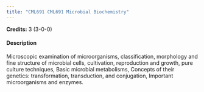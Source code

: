 ```yaml
---
title: "CML691 CML691 Microbial Biochemistry"
---
```

**Credits:** 3 (3-0-0)

#### Description
Microscopic examination of microorganisms, classification, morphology and fine structure of microbial cells, cultivation, reproduction and growth, pure culture techniques, Basic microbial metabolisms, Concepts of their genetics: transformation, transduction, and conjugation, Important microorganisms and enzymes.